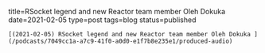 
title=RSocket legend and new Reactor team member Oleh Dokuka 
date=2021-02-05
type=post
tags=blog
status=published
~~~~~~
[(2021-02-05) RSocket legend and new Reactor team member Oleh Dokuka ](/podcasts/7049cc1a-a7c9-41f0-a0d0-e1f7b8e235e1/produced-audio) 
            